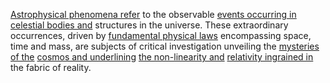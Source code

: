 
[Astrophysical phenomena refer](1/2/3/3/.Astrophysical%20Phenomena) to the observable [events occurring in](1/2/2/3/3/1/.Event) [celestial bodies and](1/3/3/3/.Extraterrestrial%20Bodies) structures in the universe. These extraordinary occurrences, driven by [fundamental physical laws](1/3/1/1/1/.Classical%20Physics) encompassing space, time and mass, are subjects of critical investigation unveiling the [mysteries of the](1/2/1/2/2/1/3/2/.Metaphysical%20Queries) [cosmos and underlining](1/1/3/2/3/3/3/1/_Above-Below) [the non-linearity and](1/1/3/2/2/1/2/_Linearity-Nonlinearity) [relativity ingrained in](1/3/1/1/3/1/.Special%20Relativity) the fabric of reality.

